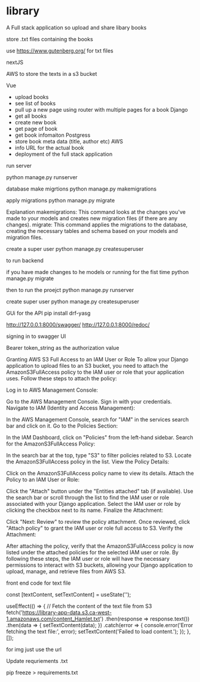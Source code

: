 # library
A Full stack application so upload and share libary books 

store .txt files containing the books 

use https://www.gutenberg.org/ for txt files


nextJS 

AWS to store the texts in a s3 bucket 

Vue
- upload books
- see list of books
- pull up a new page using router with multiple pages for a book
Django
- get all books
- create new book
- get page of book
- get book infomaiton 
Postgress
- store book meta data (title, author etc)
AWS
- info URL for the actual book 
- deployment of the full stack application 



run server 

python manage.py runserver


database
make migrtions 
python manage.py makemigrations

apply migrations 
python manage.py migrate


Explanation
makemigrations: This command looks at the changes you've made to your models and creates new migration files (if there are any changes).
migrate: This command applies the migrations to the database, creating the necessary tables and schema based on your models and migration files.



create a super user 
python manage.py createsuperuser




to run backend 

if you have made changes to he models or running for the fist time
python manage.py migrate


then to run the proejct 
python manage.py runserver

create super user 
python manage.py createsuperuser


GUi for the API
pip install drf-yasg

http://127.0.0.1:8000/swagger/
http://127.0.0.1:8000/redoc/



signing in to swagger UI 

Bearer token_string as the authorization value



Granting AWS S3 Full Access to an IAM User or Role
To allow your Django application to upload files to an S3 bucket, you need to attach the AmazonS3FullAccess policy to the IAM user or role that your application uses. Follow these steps to attach the policy:

Log in to AWS Management Console:

Go to the AWS Management Console.
Sign in with your credentials.
Navigate to IAM (Identity and Access Management):

In the AWS Management Console, search for "IAM" in the services search bar and click on it.
Go to the Policies Section:

In the IAM Dashboard, click on "Policies" from the left-hand sidebar.
Search for the AmazonS3FullAccess Policy:

In the search bar at the top, type "S3" to filter policies related to S3.
Locate the AmazonS3FullAccess policy in the list.
View the Policy Details:

Click on the AmazonS3FullAccess policy name to view its details.
Attach the Policy to an IAM User or Role:

Click the "Attach" button under the "Entities attached" tab (if available).
Use the search bar or scroll through the list to find the IAM user or role associated with your Django application.
Select the IAM user or role by clicking the checkbox next to its name.
Finalize the Attachment:

Click "Next: Review" to review the policy attachment.
Once reviewed, click "Attach policy" to grant the IAM user or role full access to S3.
Verify the Attachment:

After attaching the policy, verify that the AmazonS3FullAccess policy is now listed under the attached policies for the selected IAM user or role.
By following these steps, the IAM user or role will have the necessary permissions to interact with S3 buckets, allowing your Django application to upload, manage, and retrieve files from AWS S3.





front end code for text file 

  const [textContent, setTextContent] = useState('');

  useEffect(() => {
    // Fetch the content of the text file from S3
    fetch('https://library-app-data.s3.ca-west-1.amazonaws.com/content_Hamlet.txt')
      .then(response => response.text())
      .then(data => {
        setTextContent(data);
      })
      .catch(error => {
        console.error('Error fetching the text file:', error);
        setTextContent('Failed to load content.');
      });
  }, []);


  for img just use the url 







Update   requriements .txt 

  pip freeze > requirements.txt
